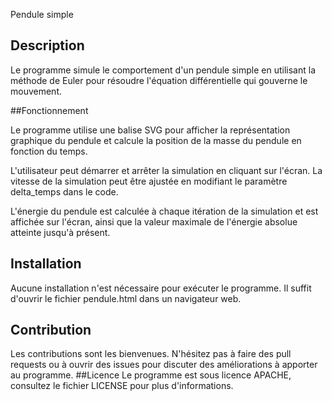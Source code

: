 Pendule simple
## Description

Le programme simule le comportement d'un pendule simple en utilisant la méthode de Euler pour résoudre l'équation différentielle qui gouverne le mouvement.

##Fonctionnement

Le programme utilise une balise SVG pour afficher la représentation graphique du pendule et calcule la position de la masse du pendule en fonction du temps.

L'utilisateur peut démarrer et arrêter la simulation en cliquant sur l'écran. La vitesse de la simulation peut être ajustée en modifiant le paramètre delta_temps dans le code.

L'énergie du pendule est calculée à chaque itération de la simulation et est affichée sur l'écran, ainsi que la valeur maximale de l'énergie absolue atteinte jusqu'à présent.
## Installation

Aucune installation n'est nécessaire pour exécuter le programme. Il suffit d'ouvrir le fichier pendule.html dans un navigateur web.
## Contribution

Les contributions sont les bienvenues. N'hésitez pas à faire des pull requests ou à ouvrir des issues pour discuter des améliorations à apporter au programme.
##Licence
Le programme est sous licence APACHE, consultez le fichier LICENSE pour plus d'informations.

